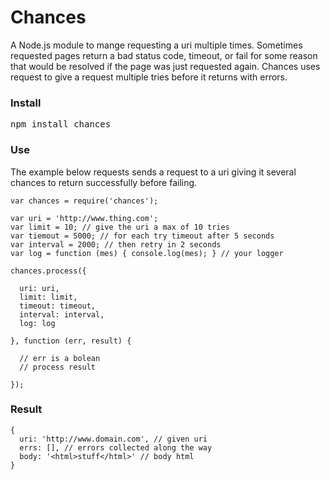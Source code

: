 # Chances

A Node.js module to mange requesting a uri multiple times. Sometimes requested pages return a bad status code, timeout, or fail for some reason that would be resolved if the page was just requested again. Chances uses request to give a request multiple tries before it returns with errors.

### Install

<pre>
npm install chances
</pre>


### Use 

The example below requests sends a request to a uri giving it several chances to return successfully before failing.

    var chances = require('chances');
    
    var uri = 'http://www.thing.com';
    var limit = 10; // give the uri a max of 10 tries
    var tiemout = 5000; // for each try timeout after 5 seconds
    var interval = 2000; // then retry in 2 seconds
    var log = function (mes) { console.log(mes); } // your logger
    
    chances.process({

      uri: uri,
      limit: limit,
      timeout: timeout,
      interval: interval,
      log: log

    }, function (err, result) {
  
      // err is a bolean
      // process result

    });
    
    
### Result

    {
      uri: 'http://www.domain.com', // given uri
      errs: [], // errors collected along the way
      body: '<html>stuff</html>' // body html
    }
